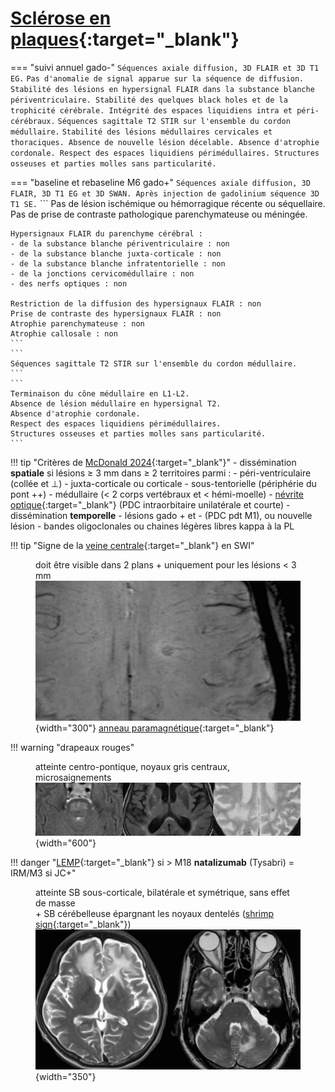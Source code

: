 # [Sclérose en plaques](https://radiopaedia.org/articles/multiple-sclerosis){:target="_blank"}

=== "suivi annuel gado-"
    ```
    Séquences axiale diffusion, 3D FLAIR et 3D T1 EG.
    ```
    ```
    Pas d'anomalie de signal apparue sur la séquence de diffusion.
    Stabilité des lésions en hypersignal FLAIR dans la substance blanche périventriculaire.
    Stabilité des quelques black holes et de la trophicité cérébrale.
    Intégrité des espaces liquidiens intra et péri-cérébraux.
    ```
    ```
    Séquences sagittale T2 STIR sur l'ensemble du cordon médullaire.
    ```
    ```
    Stabilité des lésions médullaires cervicales et thoraciques.
    Absence de nouvelle lésion décelable.
    Absence d'atrophie cordonale.
    Respect des espaces liquidiens périmédullaires.
    Structures osseuses et parties molles sans particularité.
    ```

=== "baseline et rebaseline M6 gado+"
    ```
    Séquences axiale diffusion, 3D FLAIR, 3D T1 EG et 3D SWAN.
    Après injection de gadolinium séquence 3D T1 SE.
    ```
    ```
    Pas de lésion ischémique ou hémorragique récente ou séquellaire.
    Pas de prise de contraste pathologique parenchymateuse ou méningée.

    Hypersignaux FLAIR du parenchyme cérébral :
    - de la substance blanche périventriculaire : non
    - de la substance blanche juxta-corticale : non
    - de la substance blanche infratentorielle : non
    - de la jonctions cervicomédullaire : non
    - des nerfs optiques : non

    Restriction de la diffusion des hypersignaux FLAIR : non
    Prise de contraste des hypersignaux FLAIR : non
    Atrophie parenchymateuse : non
    Atrophie callosale : non
    ```
    ```
    Séquences sagittale T2 STIR sur l'ensemble du cordon médullaire.
    ```
    ```
    Terminaison du cône médullaire en L1-L2.
    Absence de lésion médullaire en hypersignal T2.
    Absence d'atrophie cordonale.
    Respect des espaces liquidiens périmédullaires.
    Structures osseuses et parties molles sans particularité.
    ```

!!! tip "Critères de [McDonald 2024](https://radiopaedia.org/articles/mcdonald-diagnostic-criteria-for-multiple-sclerosis-4){:target="_blank"}"
    - dissémination **spatiale** si lésions ≥ 3 mm dans ≥ 2 territoires parmi :
        - péri-ventriculaire (collée et ⊥)
        - juxta-corticale ou corticale
        - sous-tentorielle (périphérie du pont ++)
        - médullaire (< 2 corps vertébraux et < hémi-moelle)
        - [névrite optique](https://radiopaedia.org/articles/optic-neuritis){:target="_blank"} (PDC intraorbitaire unilatérale et courte)
    - dissémination **temporelle** 
        - lésions gado + et - (PDC pdt M1), ou nouvelle lésion
        - bandes oligoclonales ou chaines légères libres kappa à la PL

!!! tip "Signe de la [veine centrale](https://radiopaedia.org/articles/central-vein-sign-1){:target="_blank"} en SWI"
    <figure markdown="span">
        doit être visible dans 2 plans + uniquement pour les lésions < 3 mm
        ![](assets/centralvein.jpg){width="300"}
        [anneau paramagnétique](https://radiopaedia.org/articles/paramagnetic-rim-lesions){:target="_blank"}
    </figure>

!!! warning "drapeaux rouges"
    <figure markdown="span">
        atteinte centro-pontique, noyaux gris centraux, microsaignements
        ![](assets/redflags.jpg){width="600"}
    </figure>

!!! danger "[LEMP](https://radiopaedia.org/articles/progressive-multifocal-leukoencephalopathy){:target="_blank"} si > M18 **natalizumab** (Tysabri) = IRM/M3 si JC+"
    <figure markdown="span">
        atteinte SB sous-corticale, bilatérale et symétrique, sans effet de masse  
        + SB cérébelleuse épargnant les noyaux dentelés ([shrimp sign](https://radiopaedia.org/articles/shrimp-sign-progressive-multifocal-leukoencephalopathy){:target="_blank"})
        ![](assets/LEMP.jpg){width="350"}
    </figure>